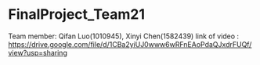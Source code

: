# FinalProject_Team21

Team member: Qifan Luo(1010945), Xinyi Chen(1582439) 
link of video : https://drive.google.com/file/d/1CBa2yiUJ0www6wRFnEAoPdaQJxdrFUQf/view?usp=sharing
